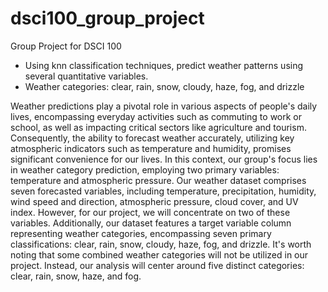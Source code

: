 # dsci100_group_project
Group Project for DSCI 100 
- Using knn classification techniques, predict weather patterns using several quantitative variables.
- Weather categories: clear, rain, snow, cloudy, haze, fog, and drizzle

Weather predictions play a pivotal role in various aspects of people's daily lives, encompassing everyday activities such as commuting to work or school, as well as impacting critical sectors like agriculture and tourism. Consequently, the ability to forecast weather accurately, utilizing key atmospheric indicators such as temperature and humidity, promises significant convenience for our lives. In this context, our group's focus lies in weather category prediction, employing two primary variables: temperature and atmospheric pressure. Our weather dataset comprises seven forecasted variables, including temperature, precipitation, humidity, wind speed and direction, atmospheric pressure, cloud cover, and UV index. However, for our project, we will concentrate on two of these variables. Additionally, our dataset features a target variable column representing weather categories, encompassing seven primary classifications: clear, rain, snow, cloudy, haze, fog, and drizzle. It's worth noting that some combined weather categories will not be utilized in our project. Instead, our analysis will center around five distinct categories: clear, rain, snow, haze, and fog.
